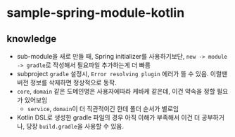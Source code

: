 # sample-spring-module-kotlin

## knowledge
- sub-module을 새로 만들 때, Spring initializer를 사용하기보단, `new -> module -> gradle`로 작성해서 필요파일 추가하는게 더 빠름
- subproject `gradle` 설정시, `Error resolving plugin` 에러가 뜰 수 있음. 이럴땐 버전 정보를 삭제하면 정상적으로 동작.
- `core`, `domain` 같은 도메인명은 사용자에따라 케바케 같은데, 이건 약속을 정할 필요가 있어보임
  - `service`, `domain`이 더 직관적이긴 한데 폴더 순서가 별로임
- Kotlin DSL로 생성한 gradle 파일의 경우 아직 이해가 부족해서 이건 더 공부하거나, 당장 `build.gradle`을 사용할 수 있음.